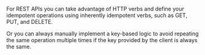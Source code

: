 For REST APIs you can take advantage of HTTP verbs and define your idempotent operations using inherently idempotent verbs, such as GET, PUT, and DELETE.

Or you can always manually implement a key-based logic to avoid repeating the same operation multiple times if the key provided by the client is always the same.